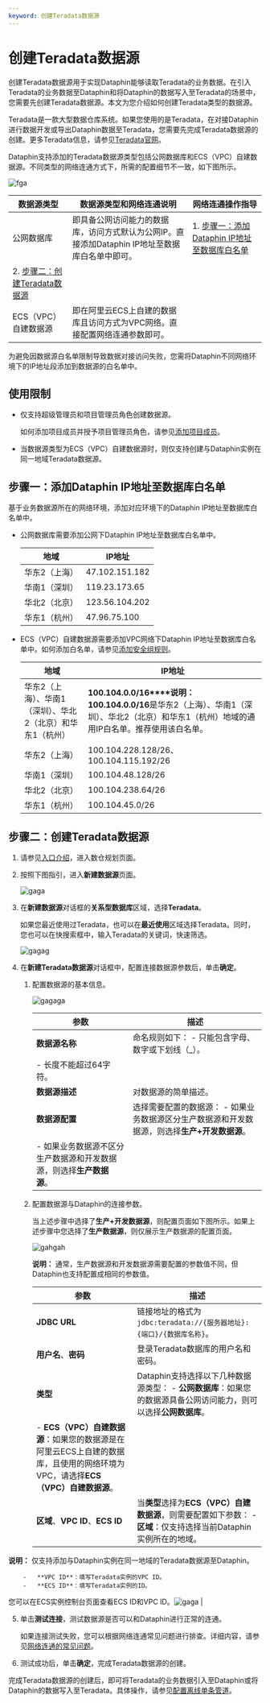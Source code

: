 ```yaml
---
keyword: 创建Teradata数据源
---
```


# 创建Teradata数据源

创建Teradata数据源用于实现Dataphin能够读取Teradata的业务数据。在引入Teradata的业务数据至Dataphin和将Dataphin的数据写入至Teradata的场景中，您需要先创建Teradata数据源。本文为您介绍如何创建Teradata类型的数据源。

Teradata是一款大型数据仓库系统。如果您使用的是Teradata，在对接Dataphin进行数据开发或导出Dataphin数据至Teradata，您需要先完成Teradata数据源的创建。更多Teradata信息，请参见[Teradata官网](https://www.teradata.com/)。

Dataphin支持添加的Teradata数据源类型包括公网数据库和ECS（VPC）自建数据源。不同类型的网络连通方式下，所需的配置细节不一致，如下图所示。

![fga](https://help-static-aliyun-doc.aliyuncs.com/assets/img/zh-CN/0218109261/p304820.png)

|数据源类型|数据源类型和网络连通说明|网络连通操作指导|
|-----|------------|--------|
|公网数据库|即具备公网访问能力的数据库，访问方式默认为公网IP。直接添加Dataphin IP地址至数据库白名单中即可。|1.  [步骤一：添加Dataphin IP地址至数据库白名单](#section_rcr_xa7_utw)
2.  [步骤二：创建Teradata数据源](#section_1v3_x1d_tgh) |
|ECS（VPC）自建数据源|即在阿里云ECS上自建的数据库且访问方式为VPC网络。直接配置网络连通参数即可。|

为避免因数据源白名单限制导致数据对接访问失败，您需将Dataphin不同网络环境下的IP地址段添加到数据源的白名单中。

## 使用限制

-   仅支持超级管理员和项目管理员角色创建数据源。

    如何添加项目成员并授予项目管理员角色，请参见[添加项目成员](/cn.zh-CN/数仓规划/管理项目空间的权限和计算源.md)。

-   当数据源类型为ECS（VPC）自建数据源时，则仅支持创建与Dataphin实例在同一地域Teradata数据源。

## 步骤一：添加Dataphin IP地址至数据库白名单

基于业务数据源所在的网络环境，添加对应环境下的Dataphin IP地址至数据库白名单中。

-   公网数据库需要添加公网下Dataphin IP地址至数据库白名单中。

    |地域|IP地址|
    |--|----|
    |华东2（上海）|47.102.151.182|
    |华南1（深圳）|119.23.173.65|
    |华北2（北京）|123.56.104.202|
    |华东1（杭州）|47.96.75.100|

-   ECS（VPC）自建数据源需要添加VPC网络下Dataphin IP地址至数据库白名单中。如何添加白名单，请参见[添加安全组规则](/cn.zh-CN/安全/安全组/添加安全组规则.md)。

    |地域|IP地址|
    |--|----|
    |华东2（上海）、华南1（深圳）、华北2（北京）和华东1（杭州）|**100.104.0.0/16****说明：** **100.104.0.0/16**是华东2（上海）、华南1（深圳）、华北2（北京）和华东1（杭州）地域的通用IP白名单。推荐使用该白名单。 |
    |华东2（上海）|100.104.228.128/26、100.104.115.192/26|
    |华南1（深圳）|100.104.48.128/26|
    |华北2（北京）|100.104.238.64/26|
    |华东1（杭州）|100.104.45.0/26|


## 步骤二：创建Teradata数据源

1.  请参见[入口介绍](/cn.zh-CN/数仓规划/概述.md)，进入数仓规划页面。

2.  按照下图指引，进入**新建数据源**页面。

    ![gaga](https://help-static-aliyun-doc.aliyuncs.com/assets/img/zh-CN/0323766261/p296046.png)

3.  在**新建数据源**对话框的**关系型数据库**区域，选择**Teradata**。

    如果您最近使用过Teradata，也可以在**最近使用**区域选择Teradata。同时，您也可以在快搜索框中，输入Teradata的关键词，快速筛选。

    ![gagag](https://help-static-aliyun-doc.aliyuncs.com/assets/img/zh-CN/5958119261/p305163.png)

4.  在**新建Teradata数据源**对话框中，配置连接数据源参数后，单击**确定**。

    1.  配置数据源的基本信息。

        ![gagaga](https://help-static-aliyun-doc.aliyuncs.com/assets/img/zh-CN/5958119261/p305165.png)

        |参数|描述|
        |--|--|
        |**数据源名称**|命名规则如下：        -   只能包含字母、数字或下划线（\_）。
        -   长度不能超过64字符。 |
        |**数据源描述**|对数据源的简单描述。|
        |**数据源配置**|选择需要配置的数据源：        -   如果业务数据源区分生产数据源和开发数据源，则选择**生产+开发数据源**。
        -   如果业务数据源不区分生产数据源和开发数据源，则选择**生产数据源**。 |

    2.  配置数据源与Dataphin的连接参数。

        当上述步骤中选择了**生产+开发数据源**，则配置页面如下图所示。如果上述步骤中您选择了**生产数据源**，则仅展示生产数据源的配置页面。

        ![gahgah](https://help-static-aliyun-doc.aliyuncs.com/assets/img/zh-CN/5958119261/p305168.png)

        **说明：** 通常，生产数据源和开发数据源需要配置的参数值不同，但Dataphin也支持配置成相同的参数值。

        |参数|描述|
        |--|--|
        |**JDBC URL**|链接地址的格式为`jdbc:teradata://{服务器地址}:{端口}/{数据库名称}`。|
        |**用户名**、**密码**|登录Teradata数据库的用户名和密码。|
        |**类型**|Dataphin支持选择以下几种数据源类型：        -   **公网数据库**：如果您的数据源具备公网访问能力，则可以选择**公网数据库**。
        -   **ECS（VPC）自建数据源**：如果您的数据源是在阿里云ECS上自建的数据库，且使用的网络环境为VPC，请选择**ECS（VPC）自建数据源**。 |
        |**区域**、**VPC ID**、**ECS ID**|当**类型**选择为**ECS（VPC）自建数据源**，则需要配置如下参数：        -   **区域**：仅支持选择当前Dataphin实例所在的地域。

**说明：** 仅支持添加与Dataphin实例在同一地域的Teradata数据源至Dataphin。

        -   **VPC ID**：填写Teradata实例的VPC ID。
        -   **ECS ID**：填写Teradata实例的ID。
您可以在ECS实例控制台页面查看ECS ID和VPC ID。![gaga](https://help-static-aliyun-doc.aliyuncs.com/assets/img/zh-CN/6958119261/p304825.png) |

5.  单击**测试连接**，测试数据源是否可以和Dataphin进行正常的连通。

    如果连接测试失败，您可以根据网络连通常见问题进行排查。详细内容，请参见[网络连通的常见问题]()。

6.  测试成功后，单击**确定**，完成Teradata数据源的创建。


完成Teradata数据源的创建后，即可将Teradata的业务数据引入至Dataphin或将Dataphin的数据写入至Teradata。具体操作，请参见[配置离线单条管道](/cn.zh-CN/数据引入/数据集成/离线单条管道/配置离线单条管道.md)。

